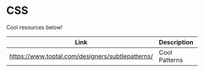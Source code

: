 # CSS

Cool resources below!

| Link                                             | Description   | Added by                                           |
| ------------------------------------------------ | ------------- | -------------------------------------------------- |
| https://www.toptal.com/designers/subtlepatterns/ | Cool Patterns | @[cerealenjoyer](https://github.com/cerealenjoyer) |
